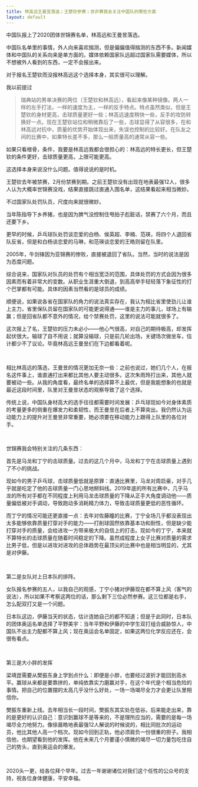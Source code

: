 ```yaml
---
title: 林高远王曼昱落选；王楚钦参赛；世乒赛我会关注中国队的哪些方面
layout: default
---
```


中国队报上了2020团体世锦赛名单，林高远和王曼昱落选。

中国队名单里的事情，外人向来喜欢揣测，但是偏偏值得揣测的东西不多。新闻媒体和中国队的关系向来是单方面的。媒体依赖国家队远超过国家队需要媒体，所以不想被外人看到的东西，一定不会报出来。

对于报名王楚钦而没报林高远这个选择本身，其实很可以理解。

我以前提过

> 瑞典站的男单决赛的两位（王楚钦和林高远），看起来像某种镜像。两人一样的左手打法，一样的速度为主，一样的反手特点。特点虽然类似，但是王楚钦的身材更高，击球质量更好一些；林高远速度稍快一些，反手的攻防转换好一点。现在王楚钦站位和稍微靠后了一些，击球显得了从容很多，在和林高远对抗中，质量的优势开始体现出来，失误也控制的比较好。在队友之间的比赛中，如果特长差不多，那么一般质量高的通常从容一些。

如果只看根骨，条件，我要是林高远我都会很担心的：林高远的特长更长，但王楚钦的条件更好，击球质量更高，上限可能更高。

这选择本身来说没什么问题。值得说说的是时机。

王楚钦去年被禁赛，2月份禁赛到期。之前王楚钦没有出现在地表最强12人，很多人认为大概率世锦赛没戏，结果直接跳过直通入围名单，这结果看起来相当微妙。

不过国家队处罚队员，尺度向来就很微妙。

当年陈指导下乡养猪，也是因为脾气没控制住甩拍子彪脏话，禁赛了六个月，而且还要下乡。

更早的时候，乒乓球队处罚谈恋爱的白杨、侯英超、李楠、范瑛，将四个人退回省队反省，但是和白杨谈恋爱的马琳，和范瑛谈恋爱的王皓则留在队里。

2005年，牛剑锋因为亚锦赛的惨败，直接被退回了省队。当然，当时的说法是因为态度问题。

综合说来，国家队对队员的处罚有个相当宽泛的范围，具体处罚的方式会因为很多因素而有着非常大的变数。从职业生涯重大倒退，到高高举手轻轻落下象征性的打个巴掌都有可能。具体的因素当然看的是球员的成绩。

顺便说，如果说各省在国家队的角力的说法真实存在，我认为相比省里使劲儿让谁上主力，省里保队员留在国家队的可能更说得通——谁是主力的事儿，球场上有输赢；但是回省队都不意外的情况，给个禁赛处罚，这里的说法可能就很多了。

这次报上了名，王楚钦的压力未必小——他心气很高，对自己的期待极高，却发挥起伏很大。输球了自不用说；就算没输球，只是前几轮出场，关键场次做坐车，估计都少不了议论。毕竟林高远王曼昱们在下边都看着呢。

</br>

相比林高远的落选，王曼昱的情况更加无奈一些：之前也说过，她们几个人，在报名这件事上，谁直通打出来都比其他人要主动很多。这次朱雨玲打出来，其他人就要被动一些。从我的角度看，最终名单的选择算不上最优，但是我能想象的也就是最近这段时间里，队里对王曼昱状态的观察导致了这个选择。

传统上说，中国队身材高大的选手往往都需要时间发展：乒乓球现如今对身体素质的考量更多的侧重在爆发力和柔韧性，而王曼昱在后者上不算突出。我仍然认为运动能力上的提升对王曼昱非常重要，她必须要在移动能力上跟得上队里的各位对手。

</br>

世锦赛我会特别关注的几条东西：

首先是马龙和丁宁的击球质量。过去的这几个月中，马龙和丁宁在击球质量上遇到了不小的挑战。

现如今的男子乒乓球，击球质量低就是原罪：直通比赛里，马龙对周启豪，对手几乎就是吃定了他的击球质量一门心思地掰斜线。2019年底的所有比赛中，几乎马龙的所有对手都在不同程度上利用马龙击球质量的下降从正手大角度调动他——质量偏低被对手调动，导致跑动多消耗精力体力，导致击球质量更低的恶性循环。

而丁宁的情况可能还更直接一点：去年对佐藤瞳的比赛，丁宁全场几乎都没表现出太多能够依靠质量打穿对手的能力——打削球固然依靠基本功和耐性，但是缺少能打穿对手的质量，会给进攻一方带来极大的自信上的打击。现如今的丁宁，本来就不算特长的击球质量在随着时间稳定的下降。虽然成程度上女子比赛对质量的需求比男子低，但是以进攻对进攻的总体趋势在最顶尖的比赛中也是相当明显的，尤其是对伊藤。

</br>

第二是女队对上日本队的排阵。

女队报名参赛的五人，以我自己的观感，丁宁小猪对伊藤现在都不算上风（客气的说法），所以如果不考察这两位的话，那么剩下三位必然参赛。这三位都是右手，怎么配双打又是一个问题。

日本队这边，伊藤当天的状态，估计连她自己的都不知道；但是于此同时，日本队的团体奥运名单选择了平野美宇：当年平野和伊藤的中学生双打组合威胁惊人，中国队不出主力配都不算上风；现在奥运会名单固定，如果这两位化学反应还在，会很有看点。

</br>

第三是大小胖的发挥

梁靖崑需要从樊振东身上学到点什么：即便是小胖，也要经过波折才能回到高水平。赢球从来都是要靠拼的，单纯依靠实力磨赢对手，在这个年代是个相当危险的事情。把自己的位置摆的太高几乎没什么好处，一场一场竭尽全力才会更让队里相信你。

樊振东重新上线。去年相当长一段时间，樊振东其实处在低谷。后来能走出来，靠的是更好的认识自己：意识到赢球不是等来的，不是理所应当的，需要的是每一场竭尽全力地努力。像徐晨皓地表最强12人解说的时候说的，相比同批次的运动员，他比其他人高一个档次。现如今回到正轨，他必须肩负一份很重的担子。我相信他，也期望看到他的发挥。他在未来几个月要谨小慎微的竭尽一切力量包吃住自己的势头，直到奥运会的爆发。

</br>

2020头一更，给各位拜个早年。过去一年谢谢诸位对我们这个任性的公众号的支持，祝各位身体健康，平安幸福。

